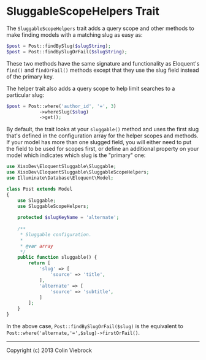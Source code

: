 # SluggableScopeHelpers Trait

The `SluggableScopeHelpers` trait adds a query scope and other methods to make finding models with a 
matching slug as easy as:

```php
$post = Post::findBySlug($slugString);
$post = Post::findBySlugOrFail($slugString);
```

These two methods have the same signature and functionality as Eloquent's `find()` and `findOrFail()` methods
except that they use the slug field instead of the primary key.

The helper trait also adds a query scope to help limit searches to a particular slug:

```php
$post = Post::where('author_id', '=', 3)
            ->whereSlug($slug)
            ->get();
```

By default, the trait looks at your `sluggable()` method and uses the first slug that's defined in the configuration
array for the helper scopes and methods.  If your model has more than one slugged field, you will either need to
put the field to be used for scopes first, or define an additional property on your model which indicates which
slug is the "primary" one:

```php
use XisoDev\EloquentSluggable\Sluggable;
use XisoDev\EloquentSluggable\SluggableScopeHelpers;
use Illuminate\Database\Eloquent\Model;

class Post extends Model
{
    use Sluggable;
    use SluggableScopeHelpers;
    
    protected $slugKeyName = 'alternate';
    
    /**
     * Sluggable configuration.
     *
     * @var array
     */
    public function sluggable() {
        return [
            'slug' => [
                'source' => 'title',
            ],
            'alternate' => [
                'source' => 'subtitle',
            ]
        ];
    }
}
```

In the above case, `Post::findBySlugOrFail($slug)` is the equivalent to `Post::where('alternate,'=',$slug)->firstOrFail()`.


- - -

Copyright (c) 2013 Colin Viebrock
